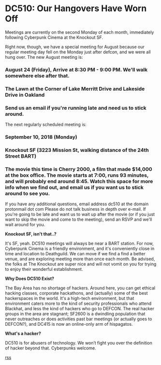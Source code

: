 # DC510: Our Hangovers Have Worn Off
Meetings are currently on the second Monday of each month, immediately following Cyberpunk Cinema at the Knockout SF.

Right now, though, we have a special meeting for August because our regular meeting day fell on the Monday just after defcon, and we were all hung over.
The new August meeting is:
### August 24 (Friday), Arrive at 8:30 PM - 9:00 PM. We'll walk somewhere else after that.
### The Lawn at the Corner of Lake Merritt Drive and Lakeside Drive in Oakland
### Send us an email if you're running late and need us to stick around.

The next regularly scheduled meeting is:

### September 10, 2018 (Monday)
### Knockout SF (3223 Mission St, walking distance of the 24th Street BART)
### The movie this time is Cherry 2000, a film that made $14,000 at the box office. The movie starts at 7:00, runs 93 minutes, and will probably end around 8:45. Watch this space for more info when we find out, and email us if you want us to stick around to see you.


If you have any additional questions, email
address dc510 at the domain protonmail dot com
Please do not talk business in depth over e-mail. If you're going to be late and want us to wait up after the movie (or if you just want to skip the movie and come to the meeting), send an RSVP and we'll wait around for you.


**Knockout SF, isn't that..?**

It's SF, yeah. DC510 meetings will always be near a BART station. For now, Cyberpunk Cinema is a friendly environment, and it's conveniently close in time and location to Deathguild. We can move if we find a find a better venue, and are exploring meeting more than once each month. Be advised, the folks at The Knockout are super nice and will not vomit on you for trying to enjoy their wonderful establishment.


**Why Does DC510 Exist?**

The Bay Area has no shortage of hackers. Around here, you can get ethical hacking classes, corporate hackathons, and (actually) some of the best hackerspaces in the world. It's a high-tech environment, but that environment caters more to the kind of security professionals who attend Blackhat, and less the kind of hackers who go to DEFCON. The real hacker groups in the area are stagnant; SF2600 is a dwindling population that never outreaches or does activities past bar meetings (or actually goes to DEFCON?), and DC415 is now an online-only arm of hispagatos.


**What's a hacker?**

DC510 is for abusers of technology. We won’t fight you over the definition of hacker beyond that. Cyberpunks welcome.


[rss](rss.xml)
